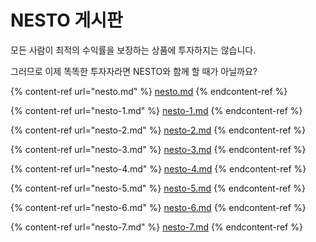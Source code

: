 # NESTO 게시판

모든 사람이 최적의 수익률을 보장하는 상품에 투자하지는 않습니다.

그러므로 이제 똑똑한 투자자라면 NESTO와 함께 할 때가 아닐까요?

{% content-ref url="nesto.md" %}
[nesto.md](nesto.md)
{% endcontent-ref %}

{% content-ref url="nesto-1.md" %}
[nesto-1.md](nesto-1.md)
{% endcontent-ref %}

{% content-ref url="nesto-2.md" %}
[nesto-2.md](nesto-2.md)
{% endcontent-ref %}

{% content-ref url="nesto-3.md" %}
[nesto-3.md](nesto-3.md)
{% endcontent-ref %}

{% content-ref url="nesto-4.md" %}
[nesto-4.md](nesto-4.md)
{% endcontent-ref %}

{% content-ref url="nesto-5.md" %}
[nesto-5.md](nesto-5.md)
{% endcontent-ref %}

{% content-ref url="nesto-6.md" %}
[nesto-6.md](nesto-6.md)
{% endcontent-ref %}

{% content-ref url="nesto-7.md" %}
[nesto-7.md](nesto-7.md)
{% endcontent-ref %}
